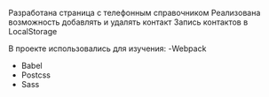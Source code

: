 Разработана страница с телефонным справочником
Реализована возможность добавлять и удалять контакт
Запись контактов в LocalStorage

В проекте использовались для изучения: 
-Webpack
- Babel
- Postcss
- Sass


